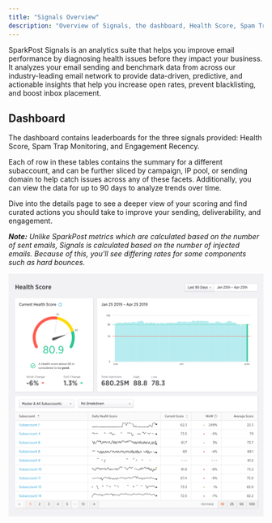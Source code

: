 ```yaml
---
title: "Signals Overview"
description: "Overview of Signals, the dashboard, Health Score, Spam Trap Monitoring, Engagement Recency Cohorts, and Behavior by Engagement Cohorts"
---
```


SparkPost Signals is an analytics suite that helps you improve email performance by diagnosing health issues before they impact your business. It analyzes your email sending and benchmark data from across our industry-leading email network to provide data-driven, predictive, and actionable insights that help you increase open rates, prevent blacklisting, and boost inbox placement.

## Dashboard
The dashboard contains leaderboards for the three signals provided: Health Score, Spam Trap Monitoring, and Engagement Recency. 

Each of row in these tables contains the summary for a different subaccount, and can be further sliced by campaign, IP pool, or sending domain to help catch issues across any of these facets. Additionally, you can view the data for up to 90 days to analyze trends over time.

Dive into the details page to see a deeper view of your scoring and find curated actions you should take to improve your sending, deliverability, and engagement.

_**Note:** Unlike SparkPost metrics which are calculated based on the number of sent emails, Signals is calculated based on the number of injected emails. Because of this, you'll see differing rates for some components such as hard bounces._

![Signals Dashboard](media/signals/signals-dashboard.png)

